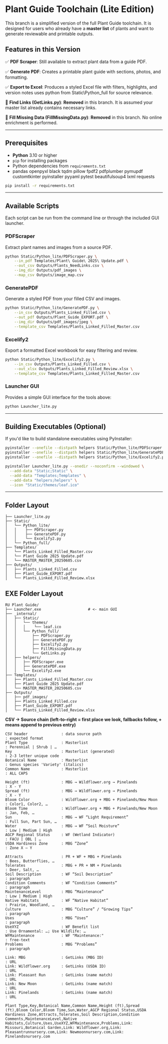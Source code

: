 # Plant Guide Toolchain (Lite Edition)

This branch is a simplified version of the full Plant Guide toolchain. It is designed for users who already have a **master list** of plants and want to generate reviewable and printable outputs.

## Features in this Version

✅ **PDF Scraper**: Still available to extract plant data from a guide PDF.

✅ **Generate PDF**: Creates a printable plant guide with sections, photos, and formatting.

✅ **Export to Excel**: Produces a styled Excel file with filters, highlights, and version notes uses python from Static\Python_full for source relevance.

🚫 **Find Links (GetLinks.py)**: **Removed** in this branch. It is assumed your master list already contains necessary links.

🚫 **Fill Missing Data (FillMissingData.py)**: **Removed** in this branch. No online enrichment is performed.

---

## Prerequisites

* **Python** 3.10 or higher
* `pip` for installing packages
* Python dependencies from `requirements.txt`
* pandas
openpyxl
black
tqdm
pillow
fpdf2
pdfplumber
pymupdf
customtkinter
pyinstaller
pyyaml
pytest
beautifulsoup4
lxml
requests

```bash
pip install -r requirements.txt
```

---

## Available Scripts

Each script can be run from the command line or through the included GUI launcher.

### PDFScraper

Extract plant names and images from a source PDF.

```bash
python Static/Python_lite/PDFScraper.py \
    --in_pdf Templates/Plant\ Guide\ 2025\ Update.pdf \
    --out_csv Outputs/Plants_NeedLinks.csv \
    --img_dir Outputs/pdf_images \
    --map_csv Outputs/image_map.csv
```

### GeneratePDF

Generate a styled PDF from your filled CSV and images.

```bash
python Static/Python_lite/GeneratePDF.py \
    --in_csv Outputs/Plants_Linked_Filled.csv \
    --out_pdf Outputs/Plant_Guide_EXPORT.pdf \
    --img_dir Outputs/pdf_images/jpeg \
    --template_csv Templates/Plants_Linked_Filled_Master.csv
```

### Excelify2

Export a formatted Excel workbook for easy filtering and review.

```bash
python Static/Python_lite/Excelify2.py \
    --in_csv Outputs/Plants_Linked_Filled.csv \
    --out_xlsx Outputs/Plants_Linked_Filled_Review.xlsx \
    --template_csv Templates/Plants_Linked_Filled_Master.csv
```

### Launcher GUI

Provides a simple GUI interface for the tools above:

```bash
python Launcher_lite.py
```

---

## Building Executables (Optional)

If you'd like to build standalone executables using PyInstaller:

```bash
pyinstaller --onefile --distpath helpers Static/Python_lite/PDFScraper.py
pyinstaller --onefile --distpath helpers Static/Python_lite/GeneratePDF.py
pyinstaller --onefile --distpath helpers Static/Python_lite/Excelify2.py

pyinstaller Launcher_lite.py --onedir --noconfirm --windowed \
  --add-data "Static;Static" \
  --add-data "Templates;Templates" \
  --add-data "helpers;helpers" \
  --icon "Static/themes/leaf.ico"
```

---

## Folder Layout

```
├── Launcher_lite.py
├── Static/
│   └── Python_lite/
│   │    ├── PDFScraper.py
│   │    ├── GeneratePDF.py
│   │    └── Excelify2.py
│   └── Python_full/
├── Templates/
│   └── Plants_Linked_Filled_Master.csv
│   └── Plant Guide 2025 Update.pdf
│   └── MASTER_MASTER_20250605.csv
├── Outputs/
│   ├── Plants_Linked_Filled.csv
│   ├── Plant_Guide_EXPORT.pdf
│   └── Plants_Linked_Filled_Review.xlsx
```

## EXE Folder Layout

```
RU Plant Guide/
├── Launcher.exe                     # <- main GUI
├── _internal/
│   ├── Static/
│   │   └── themes/
│   │   │    └── leaf.ico
│   │   └── Python_full/
│   │       ├── PDFScraper.py
│   │       ├── GeneratePDF.py
│   │       ├── Excelify2.py
│   │       ├── FillMissingData.py
│   │       └── GetLinks.py
│   ├── helpers/
│   │   ├── PDFScraper.exe
│   │   ├── GeneratePDF.exe
│   │   └── Excelify2.exe
├── Templates/
│   ├── Plants_Linked_Filled_Master.csv
│   ├── Plant Guide 2025 Update.pdf
│   └── MASTER_MASTER_20250605.csv
├── Outputs/
│   ├── pdf_images/
│   ├── Plants_Linked_Filled.csv
│   ├── Plant_Guide_EXPORT.pdf
│   └── Plants_Linked_Filled_Review.xlsx
```

**CSV → Source chain (left‑to‑right = first place we look, fallbacks follow, + means append to previous entry)**
```
CSV header               : data source path                              : expected format
Plant Type               : Masterlist                                    : Perennial | Shrub | …
Key                      : Masterlist (generated)                        : 2-3 letter unique code
Botanical Name           : Masterlist                                    : Genus species 'Variety' (italics)
Common Name              : Masterlist                                    : ALL CAPS

Height (ft)              : MBG → Wildflower.org → Pinelands              : X - Y
Spread (ft)              : MBG → Wildflower.org → Pinelands              : X - Y
Bloom Color              : Wildflower.org + MBG + Pinelands/New Moon     : Color1, Color2, …
Bloom Time               : Wildflower.org + MBG + Pinelands/New Moon     : Jan, Feb, …
Sun                      : MBG → WF “Light Requirement”                  : Full Sun, Part Sun, …
Water                    : MBG → WF “Soil Moisture”                      : Low | Medium | High
AGCP Regional Status     : WF (Wetland Indicator)                        : FACU | OBL | …
USDA Hardiness Zone      : MBG “Zone”                                    : Zone X – Y

Attracts                 : PR + WF + MBG + Pinelands                     : Bees, Butterflies, …
Tolerates                : MBG + PR + NM + Pinelands                     : Deer, Salt, …
Soil Description         : WF “Soil Description”                         : paragraph
Condition Comments       : WF “Condition Comments”                       : paragraph
MaintenanceLevel         : MBG “Maintenance”                             : Low | Medium | High
Native Habitats          : WF “Native Habitat”                           : Prairie, Woodland, …
Culture                  : MBG “Culture” / “Growing Tips”                : paragraph
Uses                     : MBG “Uses”                                    : paragraph
UseXYZ                   : WF Benefit list                               : Use Ornamental: …; Use Wildlife: …
WFMaintenance            : WF "Maintenance:"                             : free-text
Problems                 : MBG “Problems”                                : paragraph

Link: MBG                : GetLinks (MBG ID)                             : URL
Link: Wildflower.org     : GetLinks (USDA ID)                            : URL
Link: Pleasant Run       : GetLinks (name match)                         : URL
Link: New Moon           : GetLinks (name match)                         : URL
Link: Pinelands          : GetLinks (name match)                         : URL

```

```
Plant Type,Key,Botanical Name,Common Name,Height (ft),Spread (ft),Bloom Color,Bloom Time,Sun,Water,AGCP Regional Status,USDA Hardiness Zone,Attracts,Tolerates,Soil Description,Condition Comments,MaintenanceLevel,Native Habitats,Culture,Uses,UseXYZ,WFMaintenance,Problems,Link: Missouri,Botanical Garden,Link: Wildflower.org,Link: Pleasantrunnursery.com,Link: Newmoonnursery.com,Link: Pinelandsnursery.com
```